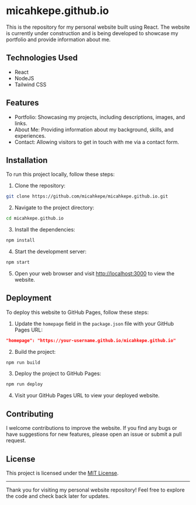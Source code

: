 # micahkepe.github.io

This is the repository for my personal website built using React. The website is currently under construction and is being developed to showcase my portfolio and provide information about me.

## Technologies Used
- React
- NodeJS
- Tailwind CSS

## Features
- Portfolio: Showcasing my projects, including descriptions, images, and links.
- About Me: Providing information about my background, skills, and experiences.
- Contact: Allowing visitors to get in touch with me via a contact form.

## Installation
To run this project locally, follow these steps:

1. Clone the repository:
```bash
git clone https://github.com/micahkepe/micahkepe.github.io.git
```

2. Navigate to the project directory:
```bash
cd micahkepe.github.io
```

3. Install the dependencies:
```bash
npm install
```

4. Start the development server:
```bash
npm start
```

5. Open your web browser and visit [http://localhost:3000](http://localhost:3000) to view the website.

## Deployment
To deploy this website to GitHub Pages, follow these steps:

1. Update the `homepage` field in the `package.json` file with your GitHub Pages URL:
```json
"homepage": "https://your-username.github.io/micahkepe.github.io"
```

2. Build the project:
```bash
npm run build
```

3. Deploy the project to GitHub Pages:
```bash
npm run deploy
```

4. Visit your GitHub Pages URL to view your deployed website.

## Contributing
I welcome contributions to improve the website. If you find any bugs or have suggestions for new features, please open an issue or submit a pull request.

## License
This project is licensed under the [MIT License](LICENSE).

---

Thank you for visiting my personal website repository! Feel free to explore the code and check back later for updates.
